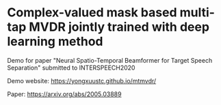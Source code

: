 # Complex-valued mask based multi-tap MVDR jointly trained with deep learning method
Demo for paper "Neural Spatio-Temporal Beamformer for Target Speech Separation" submitted to INTERSPEECH2020

Demo website: https://yongxuustc.github.io/mtmvdr/

Paper: https://arxiv.org/abs/2005.03889
